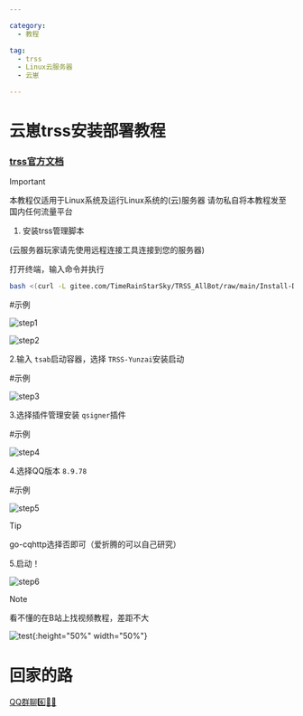 ```yaml
---

category:
  - 教程

tag:
  - trss
  - Linux云服务器
  - 云崽

---
```

# 云崽trss安装部署教程

### [trss官方文档](https://netlify.trss.me)
> [!important]
> 本教程仅适用于Linux系统及运行Linux系统的(云)服务器
> 请勿私自将本教程发至国内任何流量平台

1. 安装trss管理脚本

(云服务器玩家请先使用远程连接工具连接到您的服务器)

打开终端，输入命令并执行

```bash
bash <(curl -L gitee.com/TimeRainStarSky/TRSS_AllBot/raw/main/Install-Docker.sh)
```

#示例

![step1](https://pi.escaped.icu/upload/trss-yunzai/IMG_20240330_191148.jpg)

![step2](https://pi.escaped.icu/upload/trss-yunzai/IMG_20240330_191407.jpg)

2.输入 `tsab`启动容器，选择 `TRSS-Yunzai`安装启动

#示例

![step3](https://pi.escaped.icu/upload/trss-yunzai/IMG_20240330_191727.jpg)

3.选择插件管理安装 `qsigner`插件

#示例

![step4](https://pi.escaped.icu/upload/trss-yunzai/retouch_2024033020111050.jpg)

4.选择QQ版本 `8.9.78`

#示例

![step5](https://pi.escaped.icu/upload/trss-yunzai/IMG_20240330_201242.jpg)

> [!tip]
> go-cqhttp选择否即可（爱折腾的可以自己研究）

5.启动！

![step6](https://pi.escaped.icu/upload/trss-yunzai/retouch_2024033020245356.jpg)

> [!note]
> 看不懂的在B站上找视频教程，差距不大

![test](http://pi.escaped.icu/1.png){:height="50%" width="50%"}


# 回家的路

[QQ群聊6️⃣🌟🥣](https://qm.qq.com/q/28WyOKMa3i)
